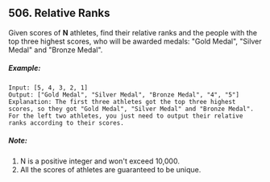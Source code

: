 ## 506. Relative Ranks
Given scores of **N** athletes, find their relative ranks and the people with the top three highest scores, who will be awarded medals: "Gold Medal", "Silver Medal" and "Bronze Medal".

##### Example:
```
Input: [5, 4, 3, 2, 1]
Output: ["Gold Medal", "Silver Medal", "Bronze Medal", "4", "5"]
Explanation: The first three athletes got the top three highest scores, so they got "Gold Medal", "Silver Medal" and "Bronze Medal".
For the left two athletes, you just need to output their relative ranks according to their scores.
```
##### Note:
1. N is a positive integer and won't exceed 10,000.
1. All the scores of athletes are guaranteed to be unique.